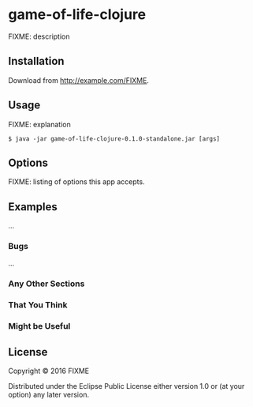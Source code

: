 # game-of-life-clojure

FIXME: description

## Installation

Download from http://example.com/FIXME.

## Usage

FIXME: explanation

    $ java -jar game-of-life-clojure-0.1.0-standalone.jar [args]

## Options

FIXME: listing of options this app accepts.

## Examples

...

### Bugs

...

### Any Other Sections
### That You Think
### Might be Useful

## License

Copyright © 2016 FIXME

Distributed under the Eclipse Public License either version 1.0 or (at
your option) any later version.
